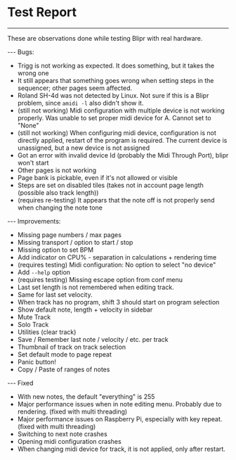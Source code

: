 # Test Report

---

These are observations done while testing Blipr with real hardware.

--- Bugs:

- Trigg is not working as expected. It does something, but it takes the wrong one
- It still appears that something goes wrong when setting steps in the sequencer; other pages seem affected.
- Roland SH-4d was not detected by Linux. Not sure if this is a Blipr problem, since `amidi -l` also didn't show it.
- (still not working) Midi configuration with multiple device is not working properly. Was unable to set proper midi device for A. Cannot set to "None"
- (still not working) When configuring midi device, configuration is not directly applied, restart of the program is required. The current device is unassigned, but a new device is not assigned
- Got an error with invalid device Id (probably the Midi Through Port), blipr won't start
- Other pages is not working
- Page bank is pickable, even if it's not allowed or visible
- Steps are set on disabled tiles (takes not in account page length (possible also track length))
- (requires re-testing) It appears that the note off is not properly send when changing the note tone

--- Improvements:

- Missing page numbers / max pages
- Missing transport / option to start / stop
- Missing option to set BPM
- Add indicator on CPU% - separation in calculations + rendering time
- (requires testing) Midi configuration: No option to select "no device"
- Add `--help` option
- (requires testing) Missing escape option from conf menu
- Last set length is not remembered when editing track.
- Same for last set velocity.
- When track has no program, shift 3 should start on program selection
- Show default note, length + velocity in sidebar
- Mute Track
- Solo Track
- Utilities (clear track)
- Save / Remember last note / velocity / etc. per track
- Thumbnail of track on track selection
- Set default mode to page repeat
- Panic button!
- Copy / Paste of ranges of notes

--- Fixed

- With new notes, the default "everything" is 255
- Major performance issues when in note editing menu. Probably due to rendering. (fixed with multi threading)
- Major performance issues on Raspberry Pi, especially with key repeat. (fixed with multi threading)
- Switching to next note crashes
- Opening midi configuration crashes
- When changing midi device for track, it is not applied, only after restart.
